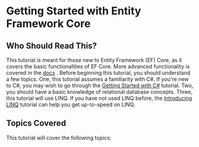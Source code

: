 # Getting Started with Entity Framework Core

## Who Should Read This?

This tutorial is meant for those new to Entity Framework (EF) Core, as it covers the basic functionalities of EF Core. More advanced functionality is covered in the [docs](https://docs.efproject.net/en/latest/) . Before beginning this tutorial, you should understand a few topics. One, this tutorial assumes a familiarity with C#. If you're new to C#, you may wish to go through the [Getting Started with C#](https://www.microsoft.com/net/tutorials/csharp/getting-started) tutorial. Two, you should have a basic knowledge of relational database concepts. Three, this tutorial will use LINQ. If you have not used LINQ before, the [Introducing LINQ](https://www.microsoft.com/net/tutorials/csharp/getting-started/linq) tutorial can help you get up-to-speed on LINQ.

## Topics Covered

This tutorial will cover the following topics:
